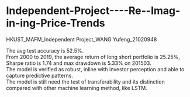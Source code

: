 # Independent-Project----Re--Imag-in-ing-Price-Trends
HKUST_MAFM_Independent Project_WANG Yufeng_21020948

The avg test accuracy is 52.5%.  
From 2000 to 2019, the average return of long short portfolio is 25.25%, Sharpe ratio is 1.74 and max drawdown is 5.33% on 201503.  
The model is verified as robust, inline with investor perception and able to capture predictive patterns.  
The model is still need the test of transferability and its distinction compared with other machine learning method, like LSTM.
